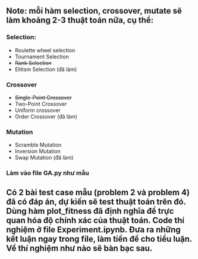 ## Note: mỗi hàm selection, crossover, mutate sẽ làm khoảng 2-3 thuật toán nữa, cụ thể: 
### Selection: 
* Roulette wheel selection
* Tournament Selection
* <del> Rank Selection </del>
* Elitism Selection (đã làm)
### Crossover
* <del>Single-Point Crossover</del>
* Two-Point Crossover
* Uniform crossover 
* Order Crossover (đã làm)
### Mutation
* Scramble Mutation
* Inversion Mutation
* Swap Mutation (đã làm)
### Làm vào file GA.py như mẫu

## Có 2 bài test case mẫu (problem 2 và problem 4) đã có đáp án, dự kiến sẽ test thuật toán trên đó. Dùng hàm plot_fitness đã định nghĩa để trực quan hóa độ chính xác của thuật toán. Code thí nghiệm ở file Experiment.ipynb. Đưa ra những kết luận ngay trong file, làm tiền đề cho tiểu luận. Về thí nghiệm như nào sẽ bàn bạc sau.
